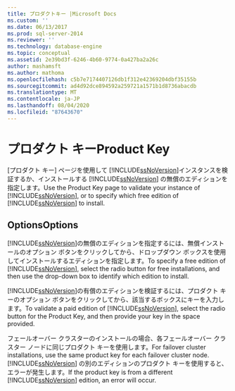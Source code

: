 ```yaml
---
title: プロダクトキー |Microsoft Docs
ms.custom: ''
ms.date: 06/13/2017
ms.prod: sql-server-2014
ms.reviewer: ''
ms.technology: database-engine
ms.topic: conceptual
ms.assetid: 2e39bd3f-6246-4b60-9774-0a427ba2a26c
author: mashamsft
ms.author: mathoma
ms.openlocfilehash: c5b7e7174407126db1f312e42369204dbf35155b
ms.sourcegitcommit: ad4d92dce894592a259721a1571b1d8736abacdb
ms.translationtype: MT
ms.contentlocale: ja-JP
ms.lasthandoff: 08/04/2020
ms.locfileid: "87643670"
---
```

# <a name="product-key"></a><span data-ttu-id="5a9ce-102">プロダクト キー</span><span class="sxs-lookup"><span data-stu-id="5a9ce-102">Product Key</span></span>
  <span data-ttu-id="5a9ce-103">[プロダクト キー] ページを使用して [!INCLUDE[ssNoVersion](../../includes/ssnoversion-md.md)]インスタンスを検証するか、インストールする [!INCLUDE[ssNoVersion](../../includes/ssnoversion-md.md)] の無償のエディションを指定します。</span><span class="sxs-lookup"><span data-stu-id="5a9ce-103">Use the Product Key page to validate your instance of [!INCLUDE[ssNoVersion](../../includes/ssnoversion-md.md)], or to specify which free edition of [!INCLUDE[ssNoVersion](../../includes/ssnoversion-md.md)] to install.</span></span>  
  
## <a name="options"></a><span data-ttu-id="5a9ce-104">Options</span><span class="sxs-lookup"><span data-stu-id="5a9ce-104">Options</span></span>  
 <span data-ttu-id="5a9ce-105">[!INCLUDE[ssNoVersion](../../includes/ssnoversion-md.md)]の無償のエディションを指定するには、無償インストールのオプション ボタンをクリックしてから、ドロップダウン ボックスを使用してインストールするエディションを指定します。</span><span class="sxs-lookup"><span data-stu-id="5a9ce-105">To specify a free edition of [!INCLUDE[ssNoVersion](../../includes/ssnoversion-md.md)], select the radio button for free installations, and then use the drop-down box to identify which edition to install.</span></span>  
  
 <span data-ttu-id="5a9ce-106">[!INCLUDE[ssNoVersion](../../includes/ssnoversion-md.md)]の有償のエディションを検証するには、プロダクト キーのオプション ボタンをクリックしてから、該当するボックスにキーを入力します。</span><span class="sxs-lookup"><span data-stu-id="5a9ce-106">To validate a paid edition of [!INCLUDE[ssNoVersion](../../includes/ssnoversion-md.md)], select the radio button for the Product Key, and then provide your key in the space provided.</span></span>  
  
 <span data-ttu-id="5a9ce-107">フェールオーバー クラスターのインストールの場合、各フェールオーバー クラスター ノードに同じプロダクト キーを使用します。</span><span class="sxs-lookup"><span data-stu-id="5a9ce-107">For failover cluster installations, use the same product key for each failover cluster node.</span></span> <span data-ttu-id="5a9ce-108">[!INCLUDE[ssNoVersion](../../includes/ssnoversion-md.md)] の別のエディションのプロダクト キーを使用すると、エラーが発生します。</span><span class="sxs-lookup"><span data-stu-id="5a9ce-108">If the product key is from a different [!INCLUDE[ssNoVersion](../../includes/ssnoversion-md.md)] edition, an error will occur.</span></span>  
  
  
